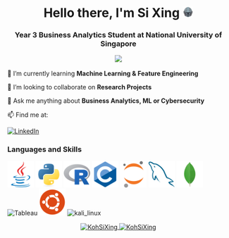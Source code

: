 <h1 align="center">Hello there, I'm Si Xing <img src="https://github.com/zachflauaus/emoji-repo/blob/master/images/starwars-the-mandalorian.png" alt="mando" width="24" height="24"/></h1>

<h3 align="center">Year 3 Business Analytics Student at National University of Singapore</h3>

<p align="center"> 
  <img src="https://komarev.com/ghpvc/?username=KohSiXing&style=plastic"/> 
</p>




🌱 I’m currently learning **Machine Learning & Feature Engineering**

🤖 I’m looking to collaborate on **Research Projects**

💬 Ask me anything about **Business Analytics, ML or Cybersecurity**

📫 Find me at:
<p>
<a href="https://sg.linkedin.com/in/kohsixing/">
  <img alt="LinkedIn" src="https://img.shields.io/badge/linkedin%20-%230077B5.svg?&style=for-the-badge&logo=linkedin&logoColor=white"/>
</a>
</p>



### Languages and Skills

<p align="left">
  <img src="https://raw.githubusercontent.com/devicons/devicon/master/icons/java/java-original.svg" alt="java" width="60" height="60" padding="1%"/> 
  <img src="https://raw.githubusercontent.com/devicons/devicon/master/icons/python/python-original.svg" alt="python" width="60" height="60"/> 
  <img src="https://raw.githubusercontent.com/devicons/devicon/master/icons/r/r-original.svg" alt="r" width="60" height="60"/>
  <img src="https://raw.githubusercontent.com/devicons/devicon/master/icons/c/c-original.svg" alt="c" width="60" height="60"/>
  <img src="https://raw.githubusercontent.com/devicons/devicon/master/icons/jupyter/jupyter-original.svg" alt="jupyter" width="60" height="60"/>
  <img src="https://raw.githubusercontent.com/devicons/devicon/master/icons/mysql/mysql-original.svg" alt="mysql"width="60" height="60"/> 
  <img src="https://raw.githubusercontent.com/devicons/devicon/master/icons/mongodb/mongodb-original.svg" alt="mongodb" width="60" height="60"/>
  <img src="https://github.com/get-icon/geticon/blob/master/icons/tableau-icon.svg" alt="Tableau" width="60" height="60"/> 
  <img src="https://raw.githubusercontent.com/devicons/devicon/master/icons/ubuntu/ubuntu-plain.svg" alt="ubuntu" width="60" height="60"/>
  <img src="https://upload.wikimedia.org/wikipedia/commons/2/2b/Kali-dragon-icon.svg" alt="kali_linux" width="60" height="60"/> 
</p>




<p align="center">
<a href="https://github.com/KohSiXing">
  <img height="160em" align="center" src="https://github-readme-stats.vercel.app/api/top-langs?username=KohSiXing&show_icons=true&locale=en&layout=compact&langs_count=8&theme=algolia" alt="KohSiXing"/>
  <img height="160em" align="center" src="https://github-readme-stats.vercel.app/api?username=KohSiXing&show_icons=true&locale=en&theme=algolia&include_all_commits=true&count_private=true" alt="KohSiXing"/>
</a>
</p>
